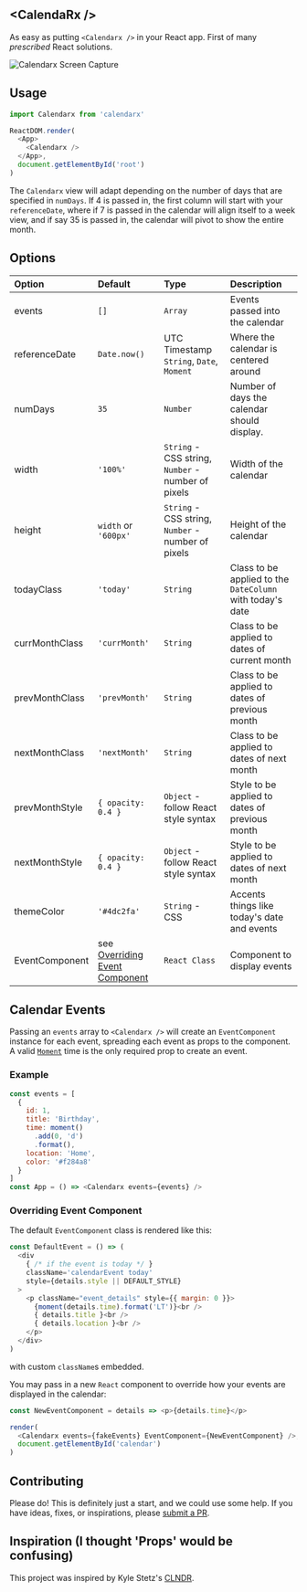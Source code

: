 ## &lt;Calenda**Rx** /&gt;

As easy as putting `<Calendarx />` in your React app.
First of many _prescribed_ React solutions.

![Calendarx Screen Capture](./public/screencap.gif)

## Usage

```javascript
import Calendarx from 'calendarx'

ReactDOM.render(
  <App>
    <Calendarx />
  </App>,
  document.getElementById('root')
)
```

The `Calendarx` view will adapt depending on the number of days that are specified
in `numDays`. If 4 is passed in, the first column will start with your
`referenceDate`, where if 7 is passed in the calendar will align itself to a
week view, and if say 35 is passed in, the calendar will pivot to show the entire
month.

## Options

| Option         | Default                                                       | Type                                               | Description                                               |
| :------------- | :------------------------------------------------------------ | :------------------------------------------------- | :-------------------------------------------------------- |
| events         | `[]`                                                          | `Array`                                            | Events passed into the calendar                           |
| referenceDate  | `Date.now()`                                                  | UTC Timestamp `String`, `Date`, `Moment`           | Where the calendar is centered around                     |
| numDays        | `35`                                                          | `Number`                                           | Number of days the calendar should display.               |
| width          | `'100%'`                                                      | `String` - CSS string, `Number` - number of pixels | Width of the calendar                                     |
| height         | `width` or `'600px'`                                          | `String` - CSS string, `Number` - number of pixels | Height of the calendar                                    |
| todayClass     | `'today'`                                                     | `String`                                           | Class to be applied to the `DateColumn` with today's date |
| currMonthClass | `'currMonth'`                                                 | `String`                                           | Class to be applied to dates of current month             |
| prevMonthClass | `'prevMonth'`                                                 | `String`                                           | Class to be applied to dates of previous month            |
| nextMonthClass | `'nextMonth'`                                                 | `String`                                           | Class to be applied to dates of next month                |
| prevMonthStyle | `{ opacity: 0.4 }`                                            | `Object` - follow React style syntax               | Style to be applied to dates of previous month            |
| nextMonthStyle | `{ opacity: 0.4 }`                                            | `Object` - follow React style syntax               | Style to be applied to dates of next month                |
| themeColor     | `'#4dc2fa'`                                                   | `String` - CSS                                     | Accents things like today's date and events               |
| EventComponent | see [Overriding Event Component](#overriding-event-component) | `React Class`                                      | Component to display events                               |

## Calendar Events

Passing an `events` array to `<Calendarx />` will create an `EventComponent`
instance for each event, spreading each event as props to the component.
A valid [`Moment`](http://momentjs.com/docs) time is the only required prop to create an event.

### Example

```javascript
const events = [
  {
    id: 1,
    title: 'Birthday',
    time: moment()
      .add(0, 'd')
      .format(),
    location: 'Home',
    color: '#f284a8'
  }
]
const App = () => <Calendarx events={events} />
```

### Overriding Event Component

The default `EventComponent` class is rendered like this:

```javascript
const DefaultEvent = () => (
  <div
    { /* if the event is today */ }
    className='calendarEvent today'
    style={details.style || DEFAULT_STYLE}
  >
    <p className="event_details" style={{ margin: 0 }}>
      {moment(details.time).format('LT')}<br />
      { details.title }<br />
      { details.location }<br />
    </p>
  </div>
)
```

with custom `className`s embedded.

You may pass in a new `React` component to override how your events are displayed in the calendar:

```javascript
const NewEventComponent = details => <p>{details.time}</p>

render(
  <Calendarx events={fakeEvents} EventComponent={NewEventComponent} />,
  document.getElementById('calendar')
)
```

## Contributing

Please do! This is definitely just a start, and we could use some help. If you have ideas, fixes, or inspirations, please [submit a PR](https://github.com/mfix22/calendarx/pulls).

## Inspiration (I thought 'Props' would be confusing)

This project was inspired by Kyle Stetz's [CLNDR](http://kylestetz.github.io/CLNDR/).
